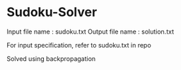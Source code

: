 # Sudoku-Solver

Input file name : sudoku.txt
Output file name : solution.txt

For input specification, refer to sudoku.txt in repo

Solved using backpropagation
